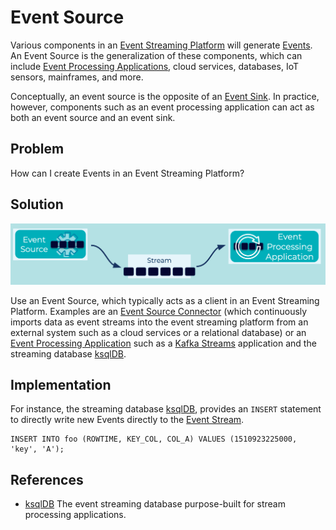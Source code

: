 # Event Source 
Various components in an [Event Streaming Platform](../event-stream/event-streaming-platform.md) will generate [Events](../event/event.md). An Event Source is the generalization of these components, which can include [Event Processing Applications](../event-processing/event-processing-application.md), cloud services, databases, IoT sensors, mainframes, and more.

Conceptually, an event source is the opposite of an [Event Sink](../event-sink/event-sink.md). In practice, however, components such as an event processing application can act as both an event source and an event sink.

## Problem
How can I create Events in an Event Streaming Platform?

## Solution
![event-source](../img/event-source.png)

Use an Event Source, which typically acts as a client in an Event Streaming Platform. Examples are an [Event Source Connector](../event-source/event-source-connector.md) (which continuously imports data as event streams into the event streaming platform from an external system such as a cloud services or a relational database) or an [Event Processing Application](../event-processing/event-processing-application.md) such as a [Kafka Streams](https://docs.confluent.io/platform/current/streams/index.html) application and the streaming database [ksqlDB](https://ksqldb.io/).

## Implementation
For instance, the streaming database [ksqlDB](https://ksqldb.io/), provides an `INSERT` statement to directly write new Events directly to the [Event Stream](../event-stream/event-stream.md).
```
INSERT INTO foo (ROWTIME, KEY_COL, COL_A) VALUES (1510923225000, 'key', 'A');
```

## References
* [ksqlDB](https://ksqldb.io/) The event streaming database purpose-built for stream processing applications.
